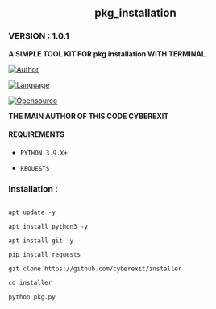 <h2 align="center"> pkg_installation </h2>

<h3>VERSION : 1.0.1</h3>

**A SIMPLE TOOL KIT FOR pkg installation WITH TERMINAL.**

[![Author](https://img.shields.io/badge/Author-Cyberexit-blue)](https://github.com/cyberexit)

[![Language](https://img.shields.io/badge/Written%20in-Python3-blue)](#)

[![Opensource](https://img.shields.io/badge/Open%20Source-Yes-green)](#)

**THE MAIN AUTHOR OF THIS CODE CYBEREXIT**

#### REQUIREMENTS

* `PYTHON 3.9.X+`

* `REQUESTS`

### Installation :

```

apt update -y

apt install python3 -y

apt install git -y

pip install requests

git clone https://github.com/cyberexit/installer

cd installer

python pkg.py
